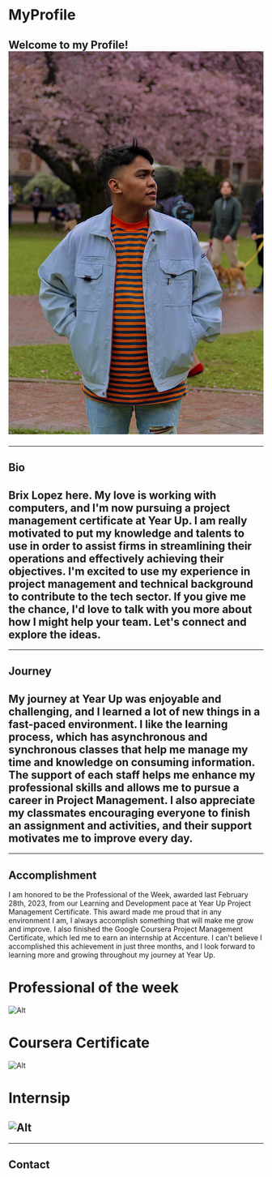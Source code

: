 # MyProfile

**Welcome to my Profile!**
![Alt](IMG_0015.jpeg)
---
---
## Bio
Brix Lopez here. My love is working with computers, and I'm now pursuing a project management certificate at Year Up. I am really motivated to put my knowledge and talents to use in order to assist firms in streamlining their operations and effectively achieving their objectives. I'm excited to use my experience in project management and technical background to contribute to the tech sector. If you give me the chance, I'd love to talk with you more about how I might help your team. Let's connect and explore the ideas.
---
---
## Journey
My journey at Year Up was enjoyable and challenging, and I learned a lot of new things in a fast-paced environment. I like the learning process, which has asynchronous and synchronous classes that help me manage my time and knowledge on consuming information. The support of each staff helps me enhance my professional skills and allows me to pursue a career in Project Management. I also appreciate my classmates encouraging everyone to finish an assignment and activities, and their support motivates me to improve every day. 
---
---
## Accomplishment
I am honored to be the Professional of the Week, awarded last February 28th, 2023, from our Learning and Development pace at Year Up Project Management Certificate. This award made me proud that in any environment I am, I always accomplish something that will make me grow and improve. I also finished the Google Coursera Project Management Certificate, which led me to earn an internship at Accenture. I can't believe I accomplished this achievement in just three months, and I look forward to learning more and growing throughout my journey at Year Up.
# Professional of the week
![Alt]()
# Coursera Certificate
![Alt]()
# Internsip 
![Alt]()
---
---
## Contact 
